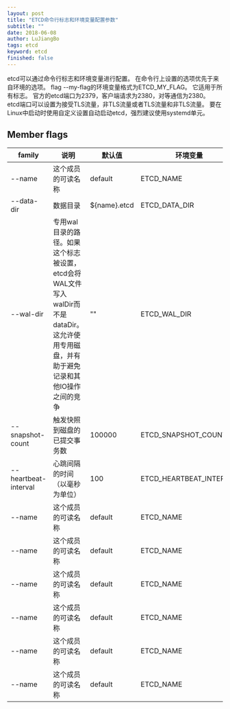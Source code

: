 ```yaml
---
layout: post
title: "ETCD命令行标志和环境变量配置参数"
subtitle: ""
date: 2018-06-08
author: LuJiangBo
tags: etcd 
keyword: etcd
finished: false
---
```

<style>
table th:first-of-type {
    width: 200px;
}
table th:nth-of-type(2) {
    width: 600px;
}
</style>

etcd可以通过命令行标志和环境变量进行配置。 在命令行上设置的选项优先于来自环境的选项。
flag --my-flag的环境变量格式为ETCD_MY_FLAG。 它适用于所有标志。
官方的etcd端口为2379，客户端请求为2380，对等通信为2380。 etcd端口可以设置为接受TLS流量，非TLS流量或者TLS流量和非TLS流量。
要在Linux中启动时使用自定义设置自动启动etcd，强烈建议使用systemd单元。

## Member flags

| family        | 说明| 默认值| 环境变量|
| --------      | -----| -----| -----|
| --name        | 这个成员的可读名称|default|ETCD_NAME|
| --data-dir    | 数据目录|${name}.etcd|ETCD_DATA_DIR|
| --wal-dir     | 专用wal目录的路径。如果这个标志被设置，etcd会将WAL文件写入walDir而不是dataDir。这允许使用专用磁盘，并有助于避免记录和其他IO操作之间的竞争|""|ETCD_WAL_DIR|
| --snapshot-count        | 触发快照到磁盘的已提交事务数|100000|ETCD_SNAPSHOT_COUNT|
| --heartbeat-interval        | 心跳间隔的时间（以毫秒为单位）|100|ETCD_HEARTBEAT_INTERVAL|
| --name        | 这个成员的可读名称|default|ETCD_NAME|
| --name        | 这个成员的可读名称|default|ETCD_NAME|
| --name        | 这个成员的可读名称|default|ETCD_NAME|
| --name        | 这个成员的可读名称|default|ETCD_NAME|
| --name        | 这个成员的可读名称|default|ETCD_NAME|
| --name        | 这个成员的可读名称|default|ETCD_NAME|

